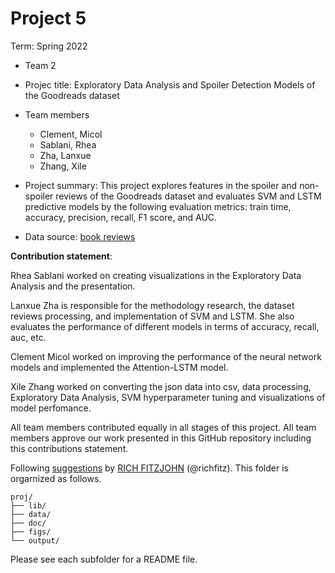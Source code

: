 # Project 5


Term: Spring 2022

+ Team 2
+ Projec title: Exploratory Data Analysis and Spoiler Detection Models of the Goodreads dataset
+ Team members

	+ Clement, Micol
	+ Sablani, Rhea 
	+ Zha, Lanxue
	+ Zhang, Xile

+ Project summary: This project explores features in the spoiler and non-spoiler reviews of the Goodreads dataset and evaluates SVM and LSTM predictive models by the following evaluation metrics: train time, accuracy, precision, recall, F1 score, and AUC.
+ Data source: [book reviews](https://sites.google.com/eng.ucsd.edu/ucsdbookgraph/reviews?authuser=0)

	
	
**Contribution statement**:

Rhea Sablani worked on creating visualizations in the Exploratory Data Analysis and the presentation.

Lanxue Zha is responsible for the methodology research, the dataset reviews processing, and implementation of SVM and LSTM. She also evaluates the performance of different models in terms of accuracy, recall, auc, etc. 

Clement Micol worked on improving the performance of the neural network models and implemented the Attention-LSTM model.

Xile Zhang worked on converting the json data into csv, data processing, Exploratory Data Analysis, SVM hyperparameter tuning and visualizations of model perfomance.

All team members contributed equally in all stages of this project. All team members approve our work presented in this GitHub repository including this contributions statement. 

Following [suggestions](http://nicercode.github.io/blog/2013-04-05-projects/) by [RICH FITZJOHN](http://nicercode.github.io/about/#Team) (@richfitz). This folder is orgarnized as follows.

```
proj/
├── lib/
├── data/
├── doc/
├── figs/
└── output/
```

Please see each subfolder for a README file.

